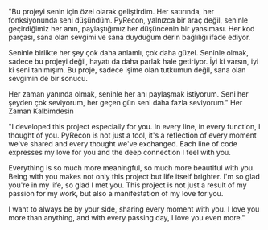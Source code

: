 "Bu projeyi senin için özel olarak geliştirdim.
Her satırında, her fonksiyonunda seni düşündüm.
PyRecon, yalnızca bir araç değil, seninle geçirdiğimiz her anın, paylaştığımız her düşüncenin bir yansıması.
Her kod parçası, sana olan sevgimi ve sana duyduğum derin bağlılığı ifade ediyor.

Seninle birlikte her şey çok daha anlamlı, çok daha güzel.
Seninle olmak, sadece bu projeyi değil, hayatı da daha parlak hale getiriyor.
İyi ki varsın, iyi ki seni tanımışım.
Bu proje, sadece işime olan tutkumun değil, sana olan sevgimin de bir sonucu.

Her zaman yanında olmak, seninle her anı paylaşmak istiyorum.
Seni her şeyden çok seviyorum, her geçen gün seni daha fazla seviyorum."
Her Zaman Kalbimdesin

"I developed this project especially for you.
In every line, in every function, I thought of you.
PyRecon is not just a tool, it's a reflection of every moment we've shared and every thought we've exchanged.
Each line of code expresses my love for you and the deep connection I feel with you.

Everything is so much more meaningful, so much more beautiful with you.
Being with you makes not only this project but life itself brighter.
I'm so glad you're in my life, so glad I met you.
This project is not just a result of my passion for my work, but also a manifestation of my love for you.

I want to always be by your side, sharing every moment with you.
I love you more than anything, and with every passing day, I love you even more."
